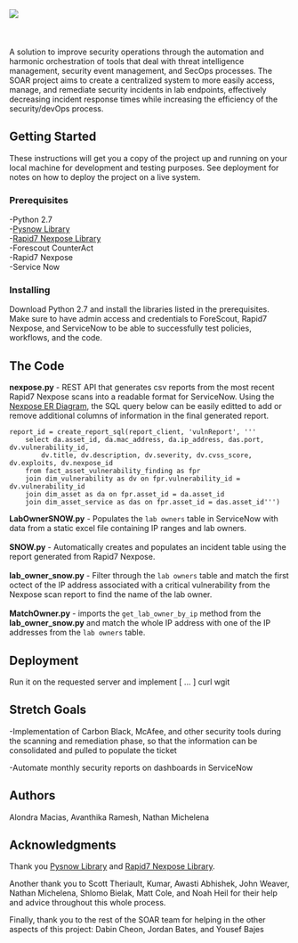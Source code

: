 <img align = "left" src="https://i.imgur.com/g89b9Na.png">
<br><br><br><br>
A solution to improve security operations through the automation and harmonic orchestration of tools that deal with threat intelligence management, security event management, and SecOps processes. The SOAR project aims to create a centralized system to more easily access, manage, and remediate security incidents in lab endpoints, effectively decreasing incident response times while increasing the efficiency of the security/devOps process.



## Getting Started

These instructions will get you a copy of the project up and running on your local machine for development and testing purposes. See deployment for notes on how to deploy the project on a live system.

### Prerequisites

-Python 2.7 <br>
-<a href="https://github.com/rbw0/pysnow">Pysnow Library</a><br>
-<a href="https://github.com/rapid7/vm-console-client-python/blob/master/rapid7vmconsole/rest.py">Rapid7 Nexpose Library</a><br>
-Forescout CounterAct<br>
-Rapid7 Nexpose<br>
-Service Now 

### Installing

Download Python 2.7 and install the libraries listed in the prerequisites. Make sure to have admin access and credentials to ForeScout, Rapid7 Nexpose, and ServiceNow to be able to successfully test policies, workflows, and the code. 


## The Code
<b>nexpose.py</b> - REST API that generates csv reports from the most recent Rapid7 Nexpose scans into a readable format for ServiceNow. Using the <a href="https://help.rapid7.com/nexpose/en-us/warehouse/warehouse-schema.html">Nexpose ER Diagram</a>, the SQL query below can be easily editted to add or remove additional columns of information in the final generated report.<br> 
```
report_id = create_report_sql(report_client, 'vulnReport', '''
    select da.asset_id, da.mac_address, da.ip_address, das.port, dv.vulnerability_id, 
        dv.title, dv.description, dv.severity, dv.cvss_score, dv.exploits, dv.nexpose_id
    from fact_asset_vulnerability_finding as fpr 
    join dim_vulnerability as dv on fpr.vulnerability_id = dv.vulnerability_id 
    join dim_asset as da on fpr.asset_id = da.asset_id 
    join dim_asset_service as das on fpr.asset_id = das.asset_id''')

```
<b>LabOwnerSNOW.py</b> - Populates the `lab owners` table in ServiceNow with data from a static excel file containing IP ranges and lab owners. <br>
<br><b>SNOW.py</b> - Automatically creates and populates an incident table using the report generated from Rapid7 Nexpose. <br><br>
<b>lab_owner_snow.py</b> -  Filter through the `lab owners` table and match the first octect of the IP address associated with a critical vulnerability from the Nexpose scan report to find the name of the lab owner.<br><br>
<b>MatchOwner.py</b> - imports the `get_lab_owner_by_ip` method from the <b>lab_owner_snow.py</b> and match the whole IP address with one of the IP addresses from the `lab owners` table.   

## Deployment

Run it on the requested server and implement [ ... ] curl wgit

## Stretch Goals 

-Implementation of Carbon Black, McAfee, and other security tools during the scanning and remediation phase, so that the information can be consolidated and pulled to populate the ticket <br> 

-Automate monthly security reports on dashboards in ServiceNow 

## Authors
 Alondra Macias, Avanthika Ramesh, Nathan Michelena 

## Acknowledgments
Thank you <a href="https://github.com/rbw0/pysnow">Pysnow Library</a> and <a href="https://github.com/rapid7/vm-console-client-python/blob/master/rapid7vmconsole/rest.py">Rapid7 Nexpose Library</a>. <br>

Another thank you to Scott Theriault, Kumar, Awasti Abhishek, John Weaver, Nathan Michelena, Shlomo Bielak, Matt Cole, and Noah Heil for their help and advice throughout this whole process. 

Finally, thank you to the rest of the SOAR team for helping in the other aspects of this project: Dabin Cheon, Jordan Bates, and Yousef Bajes


<br>
